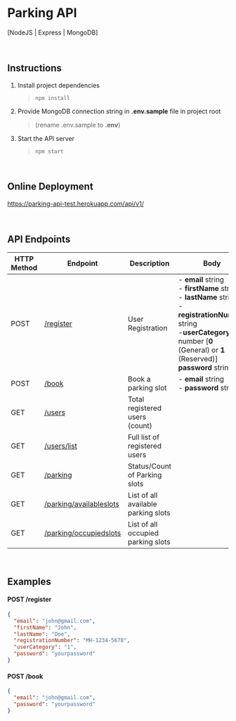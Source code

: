 # Parking API

[NodeJS | Express | MongoDB]

<br/>

## Instructions

1. Install project dependencies

   > `npm install`

2. Provide MongoDB connection string in **.env.sample** file in project root

   > (rename .env.sample to **.env**)

3. Start the API server
   > `npm start`

<br/>

## Online Deployment

https://parking-api-test.herokuapp.com/api/v1/

<br/>

## API Endpoints

| HTTP Method | Endpoint                                                                                          | Description                         | Body                                                                                                                                                                                                              |
| ----------- | ------------------------------------------------------------------------------------------------- | ----------------------------------- | ----------------------------------------------------------------------------------------------------------------------------------------------------------------------------------------------------------------- |
| POST        | [/register](https://parking-api-test.herokuapp.com/api/v1/register "/register")                   | User Registration                   | - **email** string <br/>- **firstName** string <br/>- **lastName** string <br/>- **registrationNumber** string <br/>-**userCategory** number [**0** (General) or **1** (Reserved)] <br/>**password** string <br/> |
| POST        | [/book](https://parking-api-test.herokuapp.com/api/v1/book "/book")                               | Book a parking slot                 | - **email** string <br/>- **password** string <br/>                                                                                                                                                               |
| GET         | [ /users](https://parking-api-test.herokuapp.com/api/v1/users " /users")                          | Total registered users (count)      |
| GET         | [/users/list](https://parking-api-test.herokuapp.com/api/v1/users/list "/users/list")             | Full list of registered users       |
| GET         | [/parking](https://parking-api-test.herokuapp.com/api/v1/parking "/parking")                      | Status/Count of Parking slots       |
| GET         | [/parking/availableslots](https://parking-api-test.herokuapp.com/api/v1/parking/availableslots)   | List of all available parking slots |
| GET         | [/parking/occupiedslots](https://parking-api-test.herokuapp.com/api/v1/ "/parking/occupiedslots") | List of all occupied parking slots  |

<br/>

## Examples

#### POST /register

```json
{
  "email": "john@gmail.com",
  "firstName": "John",
  "lastName": "Doe",
  "registrationNumber": "MH-1234-5678",
  "userCategory": "1",
  "password": "yourpassword"
}
```


#### POST /book

```json
{
  "email": "john@gmail.com",
  "password": "yourpassword"
}
```

